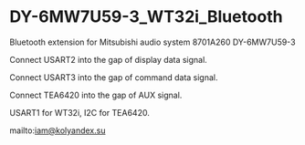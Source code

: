 # DY-6MW7U59-3_WT32i_Bluetooth
Bluetooth extension for Mitsubishi audio system 8701A260 DY-6MW7U59-3

Connect USART2 into the gap of display data signal.

Connect USART3 into the gap of command data signal.

Connect TEA6420 into the gap of AUX signal.

USART1 for WT32i, I2C for TEA6420.

mailto:iam@kolyandex.su
